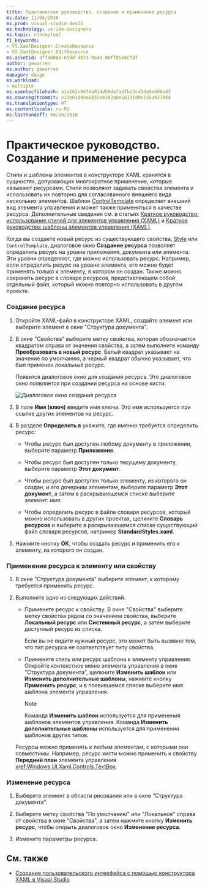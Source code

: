 ```yaml
---
title: Практическое руководство. Создание и применение ресурса
ms.date: 11/04/2016
ms.prod: visual-studio-dev15
ms.technology: vs-ide-designers
ms.topic: conceptual
f1_keywords:
- VS.XamlDesigner.CreateResource
- VS.XamlDesigner.EditResource
ms.assetid: 3ff4006d-659d-4073-9a41-06ff85e6cfdf
author: gewarren
ms.author: gewarren
manager: douge
ms.workload:
- multiple
ms.openlocfilehash: a1a162c66f4a014d50da7ad7bd3cd5da9edd6e43
ms.sourcegitcommit: e13e61ddea6032a8282abe16131d9e136a927984
ms.translationtype: HT
ms.contentlocale: ru-RU
ms.lasthandoff: 04/26/2018
---
```

# <a name="how-to-create-and-apply-a-resource"></a>Практическое руководство. Создание и применение ресурса
Стили и шаблоны элементов в конструкторе XAML хранятся в сущностях, допускающих многократное применение, которые называют ресурсами. Стили позволяют задавать свойства элемента и использовать их повторно для согласованного внешнего вида нескольких элементов. Шаблон [ControlTemplate](http://msdn.microsoft.com/library/windows/apps/windows.ui.xaml.controls.controltemplate.aspx) определяет внешний вид элемента управления и может также применяться в качестве ресурса. Дополнительные сведения см. в статьях [Краткое руководство: использование стилей для элементов управления (XAML)](http://go.microsoft.com/fwlink/?LinkID=248239) и [Краткое руководство: шаблоны элементов управления (XAML)](http://go.microsoft.com/fwlink/?LinkID=247982).

 Когда вы создаете новый ресурс из существующего свойства, [Style](http://msdn.microsoft.com/library/windows/apps/windows.ui.xaml.style.aspx) или `ControlTemplate`, диалоговое окно **Создание ресурса** позволяет определить ресурс на уровне приложения, документа или элемента. Эти уровни определяют, где можно использовать ресурс. Например, если определить ресурс на уровне элемента, его можно будет применять только к элементу, в котором он создан. Также можно сохранить ресурс в словаре ресурсов, представляющем собой отдельный файл, который можно повторно использовать в другом проекте.

### <a name="to-create-a-new-resource"></a>Создание ресурса

1.  Откройте XAML-файл в конструкторе XAML, создайте элемент или выберите элемент в окне "Структура документа".

2.  В окне "Свойства" выберите метку свойства, которая обозначается квадратом справа от значения свойства, а затем выполните команду **Преобразовать в новый ресурс**. Белый квадрат указывает на значение по умолчанию, а черный квадрат обычно указывает, что был применен локальный ресурс.

     Появится диалоговое окно для создания ресурса. Это диалоговое окно появляется при создании ресурса на основе кисти:

     ![Диалоговое окно создания ресурса](../designers/media/xaml_create_resource.png "xaml_create_resource")

3.  В поле **Имя (ключ)** введите имя ключа. Это имя используется при ссылке других элементов на ресурс.

4.  В разделе **Определить в** укажите, где именно требуется определить ресурс:

    -   Чтобы ресурс был доступен любому документу в приложении, выберите параметр **Приложение**.

    -   Чтобы ресурс был доступен только текущему документу, выберите параметр **Этот документ**.

    -   Чтобы ресурс был доступен только элементу, из которого он создан, и его дочерним элементам, выберите параметр **Этот документ**, а затем в раскрывающемся списке выберите *элемент*: *имя*.

    -   Чтобы определить ресурс в файле словаря ресурсов, который можно использовать в других проектах, щелкните **Словарь ресурсов** и выберите в раскрывающемся списке существующий файл словаря ресурсов, например **StandardStyles.xaml**.

5.  Нажмите кнопку **ОК**, чтобы создать ресурс и применить его к элементу, из которого он создан.

### <a name="to-apply-a-resource-to-an-element-or-property"></a>Применение ресурса к элементу или свойству

1.  В окне "Структура документа" выберите элемент, к которому требуется применить ресурс.

2.  Выполните одно из следующих действий.

    -   Примените ресурс к свойству. В окне "Свойства" выберите метку свойства рядом со значением свойства, выберите **Локальный ресурс** или **Системный ресурс**, а затем выберите доступный ресурс из списка.

         Если вы не видите нужный ресурс, это может быть вызвано тем, что тип ресурса не соответствует типу свойства.

    -   Примените стиль или ресурс шаблона к элементу управления. Откройте контекстное меню элемента управления в окне "Структура документа", щелкните **Изменить шаблон** или **Изменить дополнительные шаблоны**, нажмите кнопку **Применить ресурс**, и в появившемся списке выберите имя шаблона элемента управления.

        > [!NOTE]
        >  Команда **Изменить шаблон** используется для применения шаблонов элементов управления. Команда **Изменить дополнительные шаблоны** используется для применения шаблонов других типов.

     Ресурсы можно применять к любым элементам, с которыми они совместимы. Например, ресурс кисти можно применить к свойству **Передний план** элемента управления <xref:Windows.UI.Xaml.Controls.TextBox>.

### <a name="to-edit-a-resource"></a>Изменение ресурса

1.  Выберите элемент в области рисования или в окне "Структура документа".

2.  Выберите метку свойства "По умолчанию" или "Локальное" справа от свойства в окне "Свойства", а затем нажмите кнопку **Изменить ресурс**, чтобы открыть диалоговое окно **Изменение ресурса**.

3.  Измените параметры ресурса.

## <a name="see-also"></a>См. также

- [Создание пользовательского интерфейса с помощью конструктора XAML в Visual Studio](../designers/creating-a-ui-by-using-xaml-designer-in-visual-studio.md)